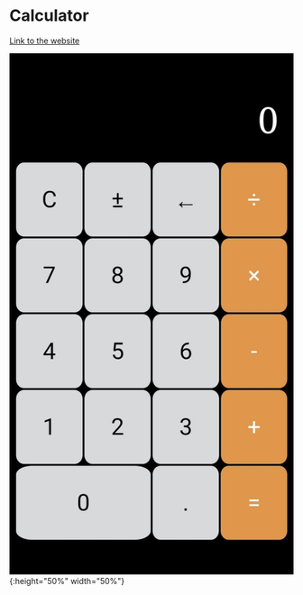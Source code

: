 # Calculator

[Link to the website](https://rohits-calculator.netlify.app/)

![](/images/preview.jpg){:height="50%" width="50%"}
